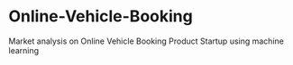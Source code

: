 # Online-Vehicle-Booking
Market analysis on Online Vehicle Booking Product Startup using machine learning
